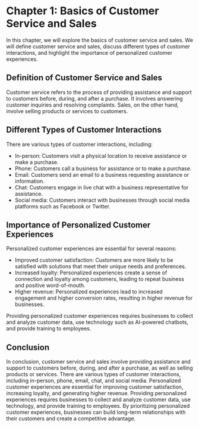 Chapter 1: Basics of Customer Service and Sales
===============================================

In this chapter, we will explore the basics of customer service and sales. We will define customer service and sales, discuss different types of customer interactions, and highlight the importance of personalized customer experiences.

Definition of Customer Service and Sales
----------------------------------------

Customer service refers to the process of providing assistance and support to customers before, during, and after a purchase. It involves answering customer inquiries and resolving complaints. Sales, on the other hand, involve selling products or services to customers.

Different Types of Customer Interactions
----------------------------------------

There are various types of customer interactions, including:

* In-person: Customers visit a physical location to receive assistance or make a purchase.
* Phone: Customers call a business for assistance or to make a purchase.
* Email: Customers send an email to a business requesting assistance or information.
* Chat: Customers engage in live chat with a business representative for assistance.
* Social media: Customers interact with businesses through social media platforms such as Facebook or Twitter.

Importance of Personalized Customer Experiences
-----------------------------------------------

Personalized customer experiences are essential for several reasons:

* Improved customer satisfaction: Customers are more likely to be satisfied with solutions that meet their unique needs and preferences.
* Increased loyalty: Personalized experiences create a sense of connection and loyalty among customers, leading to repeat business and positive word-of-mouth.
* Higher revenue: Personalized experiences lead to increased engagement and higher conversion rates, resulting in higher revenue for businesses.

Providing personalized customer experiences requires businesses to collect and analyze customer data, use technology such as AI-powered chatbots, and provide training to employees.

Conclusion
----------

In conclusion, customer service and sales involve providing assistance and support to customers before, during, and after a purchase, as well as selling products or services. There are various types of customer interactions, including in-person, phone, email, chat, and social media. Personalized customer experiences are essential for improving customer satisfaction, increasing loyalty, and generating higher revenue. Providing personalized experiences requires businesses to collect and analyze customer data, use technology, and provide training to employees. By prioritizing personalized customer experiences, businesses can build long-term relationships with their customers and create a competitive advantage.
